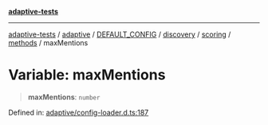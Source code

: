 [**adaptive-tests**](../../../../../../../../../../README.md)

***

[adaptive-tests](../../../../../../../../../../README.md) / [adaptive](../../../../../../../../../README.md) / [DEFAULT\_CONFIG](../../../../../../../README.md) / [discovery](../../../../../README.md) / [scoring](../../../README.md) / [methods](../README.md) / maxMentions

# Variable: maxMentions

> **maxMentions**: `number`

Defined in: [adaptive/config-loader.d.ts:187](https://github.com/anon57396/adaptive-tests/blob/main/types/adaptive/config-loader.d.ts#L187)

